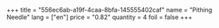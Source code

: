 +++
title = "556ec6ab-a19f-4caa-8bfa-145555402caf"
name = "Pithing Needle"
lang = ["en"]
price = "0.82"
quantity = 4
foil = false
+++
